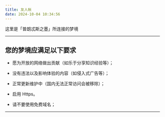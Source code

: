 ```yaml
---
title: 友人帐
date: 2024-10-04 10:34:56
---
```


这里是「普朗忒斯之墨」所连接的梦境

---

## 您的梦境应满足以下要求

- 愿为开放的网络做出贡献（如乐于分享知识经验等）；

- 没有违法以及影响体验的内容（如侵入式广告等）；

- 正常更新维护中（国内无法正常访问会被移除）；

- 启用 Https。

- 请不要使用免费域名；

---